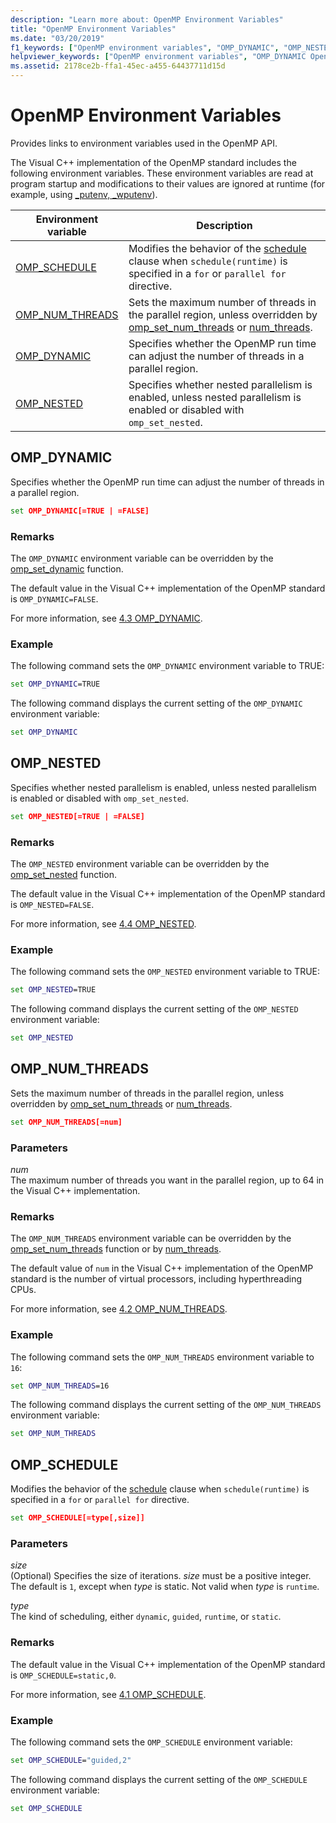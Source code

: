 ```yaml
---
description: "Learn more about: OpenMP Environment Variables"
title: "OpenMP Environment Variables"
ms.date: "03/20/2019"
f1_keywords: ["OpenMP environment variables", "OMP_DYNAMIC", "OMP_NESTED", "OMP_NUM_THREADS", "OMP_SCHEDULE"]
helpviewer_keywords: ["OpenMP environment variables", "OMP_DYNAMIC OpenMP environment variable", "OMP_NESTED OpenMP environment variable", "OMP_NUM_THREADS OpenMP environment variable", "OMP_SCHEDULE OpenMP environment variable"]
ms.assetid: 2178ce2b-ffa1-45ec-a455-64437711d15d
---
```

# OpenMP Environment Variables

Provides links to environment variables used in the OpenMP API.

The Visual C++ implementation of the OpenMP standard includes the following environment variables. These environment variables are read at program startup and modifications to their values are ignored at runtime (for example, using [_putenv, _wputenv](../../../c-runtime-library/reference/putenv-wputenv.md)).

|Environment variable|Description|
|--------------------|-----------|
|[OMP_SCHEDULE](#omp-schedule)|Modifies the behavior of the [schedule](openmp-clauses.md#schedule) clause when `schedule(runtime)` is specified in a `for` or `parallel for` directive.|
|[OMP_NUM_THREADS](#omp-num-threads)|Sets the maximum number of threads in the parallel region, unless overridden by [omp_set_num_threads](openmp-functions.md#omp-set-num-threads) or [num_threads](openmp-clauses.md#num-threads).|
|[OMP_DYNAMIC](#omp-dynamic)|Specifies whether the OpenMP run time can adjust the number of threads in a parallel region.|
|[OMP_NESTED](#omp-nested)|Specifies whether nested parallelism is enabled, unless nested parallelism is enabled or disabled with `omp_set_nested`.|

## <a name="omp-dynamic"></a> OMP_DYNAMIC

Specifies whether the OpenMP run time can adjust the number of threads in a parallel region.

```cmd
set OMP_DYNAMIC[=TRUE | =FALSE]
```

### Remarks

The `OMP_DYNAMIC` environment variable can be overridden by the [omp_set_dynamic](openmp-functions.md#omp-set-dynamic) function.

The default value in the Visual C++ implementation of the OpenMP standard is `OMP_DYNAMIC=FALSE`.

For more information, see [4.3 OMP_DYNAMIC](../4-environment-variables.md#43-omp_dynamic).

### Example

The following command sets the `OMP_DYNAMIC` environment variable to TRUE:

```cmd
set OMP_DYNAMIC=TRUE
```

The following command displays the current setting of the `OMP_DYNAMIC` environment variable:

```cmd
set OMP_DYNAMIC
```

## <a name="omp-nested"></a> OMP_NESTED

Specifies whether nested parallelism is enabled, unless nested parallelism is enabled or disabled with `omp_set_nested`.

```cmd
set OMP_NESTED[=TRUE | =FALSE]
```

### Remarks

The `OMP_NESTED` environment variable can be overridden by the [omp_set_nested](openmp-functions.md#omp-set-nested) function.

The default value in the Visual C++ implementation of the OpenMP standard is `OMP_NESTED=FALSE`.

For more information, see [4.4 OMP_NESTED](../4-environment-variables.md#44-omp_nested).

### Example

The following command sets the `OMP_NESTED` environment variable to TRUE:

```cmd
set OMP_NESTED=TRUE
```

The following command displays the current setting of the `OMP_NESTED` environment variable:

```cmd
set OMP_NESTED
```

## <a name="omp-num-threads"></a> OMP_NUM_THREADS

Sets the maximum number of threads in the parallel region, unless overridden by [omp_set_num_threads](openmp-functions.md#omp-set-num-threads) or [num_threads](openmp-clauses.md#num-threads).

```cmd
set OMP_NUM_THREADS[=num]
```

### Parameters

*num*<br/>
The maximum number of threads you want in the parallel region, up to 64 in the Visual C++ implementation.

### Remarks

The `OMP_NUM_THREADS` environment variable can be overridden by the [omp_set_num_threads](openmp-functions.md#omp-set-num-threads) function or by [num_threads](openmp-clauses.md#num-threads).

The default value of `num` in the Visual C++ implementation of the OpenMP standard is the number of virtual processors, including hyperthreading CPUs.

For more information, see [4.2 OMP_NUM_THREADS](../4-environment-variables.md#42-omp_num_threads).

### Example

The following command sets the `OMP_NUM_THREADS` environment variable to `16`:

```cmd
set OMP_NUM_THREADS=16
```

The following command displays the current setting of the `OMP_NUM_THREADS` environment variable:

```cmd
set OMP_NUM_THREADS
```

## <a name="omp-schedule"></a> OMP_SCHEDULE

Modifies the behavior of the [schedule](openmp-clauses.md#schedule) clause when `schedule(runtime)` is specified in a `for` or `parallel for` directive.

```cmd
set OMP_SCHEDULE[=type[,size]]
```

### Parameters

*size*<br/>
(Optional) Specifies the size of iterations. *size* must be a positive integer. The default is `1`, except when *type* is static. Not valid when *type* is `runtime`.

*type*<br/>
The kind of scheduling, either `dynamic`, `guided`, `runtime`, or `static`.

### Remarks

The default value in the Visual C++ implementation of the OpenMP standard is `OMP_SCHEDULE=static,0`.

For more information, see [4.1 OMP_SCHEDULE](../4-environment-variables.md#41-omp_schedule).

### Example

The following command sets the `OMP_SCHEDULE` environment variable:

```cmd
set OMP_SCHEDULE="guided,2"
```

The following command displays the current setting of the `OMP_SCHEDULE` environment variable:

```cmd
set OMP_SCHEDULE
```
